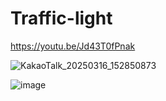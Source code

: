 ﻿# Traffic-light

 https://youtu.be/Jd43T0fPnak

 ![KakaoTalk_20250316_152850873](https://github.com/user-attachments/assets/01772c28-0efe-4953-8fe2-7a9f124541ad)


![image](https://github.com/user-attachments/assets/4e38ccae-3a9b-4e5a-b5e9-cc711edb8c05)
